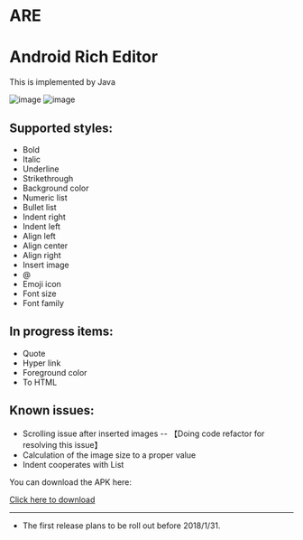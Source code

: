 # ARE
Android Rich Editor
===================

This is implemented by Java

 ![image](https://github.com/chinalwb/are/blob/master/ARE/demo/demo.gif)
 ![image](https://github.com/chinalwb/are/blob/master/ARE/demo/imagesAndTexts.gif)
 
 
Supported styles:
------------------
* Bold
* Italic
* Underline
* Strikethrough
* Background color
* Numeric list
* Bullet list
* Indent right
* Indent left
* Align left
* Align center
* Align right
* Insert image
* @
* Emoji icon
* Font size
* Font family

In progress items:
-----------------
* Quote
* Hyper link
* Foreground color
* To HTML

Known issues:
-----------------
* Scrolling issue after inserted images -- 【Doing code refactor for resolving this issue】
* Calculation of the image size to a proper value
* Indent cooperates with List


You can download the APK here:

[Click here to download](https://github.com/chinalwb/are/blob/master/ARE/demo/ARE.apk)

-------------------
* The first release plans to be roll out before 2018/1/31.